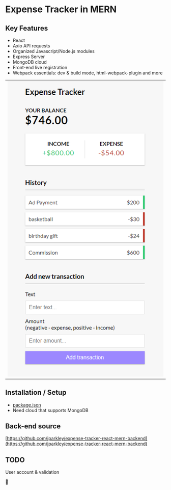# Expense Tracker in MERN

## Key Features
* React
* Axio API requests
* Organized Javascript/Node.js modules
* Express Server
* MongoDB cloud
* Front-end live registration
* Webpack essentials: dev & build mode, html-webpack-plugin and more


<table>
<tbody>
 <tr>
<td align="center">
<img  style="width:500px" src="https://github.com/jparkley/expense-tracker-react-mern/blob/master/screenshot-react-expense-01.png"> 
</td>
</tr>
</tbody>
</table>
  

## Installation / Setup

- <a href="https://github.com/jparkley/expense-tracker-react-mern/blob/master/package.json">package.json</a>
- Need cloud that supports MongoDB

## Back-end source
[https://github.com/jparkley/expense-tracker-react-mern-backend](https://github.com/jparkley/expense-tracker-react-mern-backend)

## TODO
User account & validation

:musical_note:

